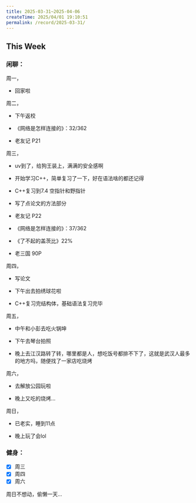 ```yaml
---
title: 2025-03-31~2025-04-06
createTime: 2025/04/01 19:10:51
permalink: /record/2025-03-31/
---
```


## This Week

### 闲聊：
周一，

- 回家啦

周二，

- 下午返校

- 《网络是怎样连接的》：32/362

- 老友记 P21

周三，
- uv到了，给狗王装上，满满的安全感啊

- 开始学习C++，简单复习了一下，好在语法啥的都还记得

- C++复习到7.4 空指针和野指针

- 写了点论文的方法部分

- 老友记 P22

- 《网络是怎样连接的》：37/362

- 《了不起的盖茨比》22%

- 老三国 90P

周四，
- 写论文

- 下午出去拍绣球花啦

- C++复习完结构体，基础语法复习完毕

周五，
- 中午和小彭去吃火锅坤

- 下午去琴台拍照

- 晚上去江汉路转了转，哪里都是人，想吃饭号都排不下了，这就是武汉人最多的地方吗，随便找了一家店吃烧烤

周六，

- 去解放公园玩啦

- 晚上又吃的烧烤...

周日，

- 已老实，睡到11点

- 晚上玩了会lol

### 健身：

- [x] 周三
- [x] 周四
- [x] 周六

周日不想动，偷懒一天...

